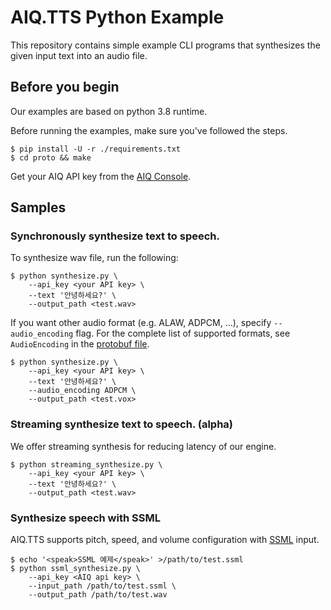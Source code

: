 # AIQ.TTS Python Example

This repository contains simple example CLI programs that synthesizes the given input text into an audio file.

## Before you begin

Our examples are based on python 3.8 runtime.

Before running the examples, make sure you've followed the steps.

```shell
$ pip install -U -r ./requirements.txt
$ cd proto && make
```

Get your AIQ API key from the
[AIQ Console](https://aiq.skelterlabs.com/console).

## Samples

### Synchronously synthesize text to speech.

To synthesize wav file, run the following:

```shell
$ python synthesize.py \
    --api_key <your API key> \
    --text '안녕하세요?' \
    --output_path <test.wav>
```

If you want other audio format (e.g. ALAW, ADPCM, ...), specify
`--audio_encoding` flag. For the complete list of supported formats, see
`AudioEncoding` in the
[protobuf file](./proto/google/cloud/texttospeech/v1/cloud_tts.proto).

```shell
$ python synthesize.py \
    --api_key <your API key> \
    --text '안녕하세요?' \
    --audio_encoding ADPCM \
    --output_path <test.vox>
```

### Streaming synthesize text to speech. (alpha)

We offer streaming synthesis for reducing latency of our engine.

```shell
$ python streaming_synthesize.py \
    --api_key <your API key> \
    --text '안녕하세요?' \
    --output_path <test.wav>
```

### Synthesize speech with SSML

AIQ.TTS supports pitch, speed, and volume configuration with
[SSML](https://en.wikipedia.org/wiki/Speech_Synthesis_Markup_Language) input.

```shell
$ echo '<speak>SSML 예제</speak>' >/path/to/test.ssml
$ python ssml_synthesize.py \
    --api_key <AIQ api key> \
    --input_path /path/to/test.ssml \
    --output_path /path/to/test.wav
```
